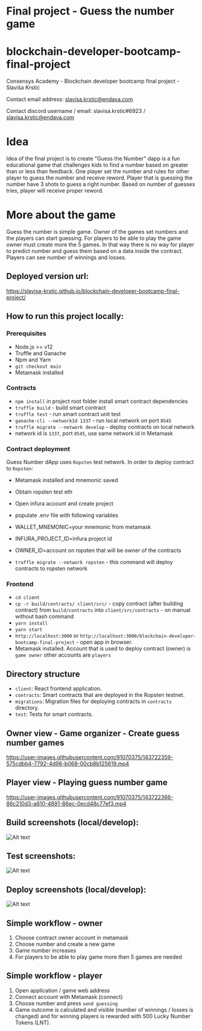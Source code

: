 # Final project - Guess the number game
# blockchain-developer-bootcamp-final-project
Consensys Academy - Blockchain developer bootcamp final project - Slaviša Krstić

Contact email address: slavisa.krstic@endava.com

Contact discord username / email: slavisa.krstic#6923 / slavisa.krstic@endava.com

# Idea
Idea of the final project is to create "Guess the Number" dapp is a fun educational game that challenges kids to find a number based on greater than or less than feedback. One player set the number and rules for other player to guess the number and receive reword. Player that is guessing the number have 3 shots to guess a right number. Based on number of guesses tries, player will receive proper reword.

# More about the game
Guess the number is simple game. Owner of the games set numbers and the players can start guessing. For players to be able to play the game owner must create more the 5 games. In that way there is no way for player to predict number and guess them based on a data inside the contract. Players can see number of winnings and losses.

## Deployed version url:

https://slavisa-krstic.github.io/blockchain-developer-bootcamp-final-project/

## How to run this project locally:
### Prerequisites

- Node.js >= v12
- Truffle and Ganache
- Npm and Yarn
- `git checkout main`
- Metamask installed

### Contracts

- `npm install` in project root folder install smart contract dependencies
- `truffle build` - build smart contract
- `truffle test` - run smart contract unit test
- `ganache-cli --networkId 1337` - run local network on port `8545`
- `truffle migrate --network develop` - deploy contracts on local network
-  network id is `1337`, port `8545`, use same network id in Metamask

### Contract deployment
Guess Number dApp uses `Ropsten` test network. In order to deploy contract to `Ropsten`: 

- Metamask installed and mnemonic saved
- Obtain ropsten test eth
- Open infura account and create project
- populate .env file with following variables

- WALLET_MNEMONIC=your mnemonic from metamask
- INFURA_PROJECT_ID=infura project id
- OWNER_ID=account on ropsten that will be owner of the contracts

- `truffle migrate --network ropsten` - this command will deploy contracts to ropsten network

### Frontend

- `cd client`
- `cp -r build/contracts/ client/src/` - copy contract (after building contract) from `build/contracts` into `client/src/contracts` - on manual without bash command
- `yarn install`
- `yarn start`
- `http://localhost:3000` or `http://localhost:3000/blockchain-developer-bootcamp-final-project` - open app in browser.
- Metamask installed. Account that is used to deploy contract (owner) is `game owner` other accounts are `players`

## Directory structure

- `client`: React frontend application.
- `contracts`: Smart contracts that are deployed in the Ropsten testnet.
- `migrations`: Migration files for deploying contracts in `contracts` directory.
- `test`: Tests for smart contracts.

## Owner view - Game organizer - Create guess number games

https://user-images.githubusercontent.com/91070375/143722359-575cdbb4-7792-4d98-b068-00cb8b125619.mp4

## Player view - Playing guess number game

https://user-images.githubusercontent.com/91070375/143722366-86c210d3-a610-4891-86ec-0ecd48c77ef3.mp4

## Build screenshots (local/develop):
![Alt text](images/build.png?raw=true "build")

## Test screenshots:
![Alt text](images/test.png?raw=true "test")

## Deploy screenshots (local/develop):
![Alt text](images/deploy.png?raw=true "deploy")

## Simple workflow - owner

1. Choose contract owner account in metamask
2. Choose number and create a new game
3. Game number increases
4. For players to be able to play game more then 5 games are needed  

## Simple workflow - player

1. Open application / game web address
2. Connect account with Metamask (connect)
3. Choose number and press `send guessing`
4. Game outcome is calculated and visible (number of winnings / losses is changed) and for winning players is rewarded with 500 Lucky Number Tokens (LNT).
